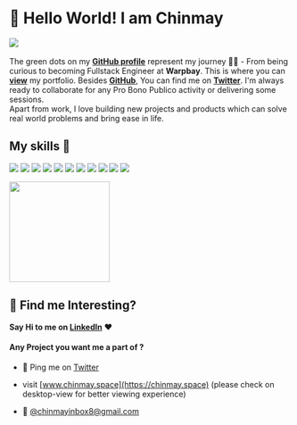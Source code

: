 # 👋 Hello World! I am Chinmay

<!-- [![Open Source Love](https://badges.frapsoft.com/os/v2/open-source.svg?v=103)](https://github.com/chinmay4o) -->
[![](https://cdn.rawgit.com/sindresorhus/awesome/d7305f38d29fed78fa85652e3a63e154dd8e8829/media/badge.svg)](https://github.com/chinmay4o)
<br> <br>
The green dots on my [**GitHub profile**](https://github.com/chinmay4o?tab=repositories) represent my journey 🏃‍♂️ - From being curious to becoming Fullstack Engineer at **Warpbay**. This is where you can [**view**](https://chinmay.space) my portfolio.  Besides [**GitHub**](https://github.com/chinmay4o/), You can find me on [**Twitter**](https://twitter.com/chinmay4o). I'm always ready to collaborate for any Pro Bono Publico activity or delivering some sessions. 
<br>
Apart from work, I love building new projects and products which can solve real world problems and bring ease in life.

<!-- ##  My Github Status 👩🏻‍💻
 <img width="48%" src="https://github-readme-streak-stats.herokuapp.com/?user=chinmay4o" /> -->

## My skills 🚀

![](https://img.shields.io/badge/HTML5-E34F26?style=for-the-badge&logo=html5&logoColor=white)
![](https://img.shields.io/badge/JavaScript-F7DF1E?style=for-the-badge&logo=javascript&logoColor=black)
![](https://img.shields.io/badge/CSS3-1572B6?style=for-the-badge&logo=css3&logoColor=white)
![](https://img.shields.io/badge/Markdown-000000?style=for-the-badge&logo=markdown&logoColor=white)
![](https://img.shields.io/badge/React-20232A?style=for-the-badge&logo=react&logoColor=61DAFB)
![](https://img.shields.io/badge/Node-47CB34?style=for-the-badge&logo=node&logoColor=61DAFB)
![](https://img.shields.io/badge/AWS-FFA119?style=for-the-badge&logo=AWS&logoColor=61DAFB)
![](https://img.shields.io/badge/MongoDB-20232A?style=for-the-badge&logo=AWS&logoColor=61DAFB)
![](https://img.shields.io/badge/Tailwind-20232A?style=for-the-badge&logo=Tailwind&logoColor=61DAFB)
![](https://img.shields.io/badge/Bootstrap-563D7C?style=for-the-badge&logo=bootstrap&logoColor=white)
![](https://img.shields.io/badge/figma-0AC97F?style=for-the-badge&logo=figma&logoColor=white)

<a href="https://github.com/chinmay4o">
<!--  <img height="180em" src="https://github-readme-stats.vercel.app/api?username=chinmay4o&theme=buefy&show_icons=true" /> -->
  <img height="180em" src="https://github-readme-stats.vercel.app/api/top-langs/?username=chinmay4o&theme=buefy&layout=compact" />
</a>
 
<!--  <img align="right" height="270px" width="350" src="https://user-images.githubusercontent.com/72685035/147284506-c53eae58-0243-4026-a850-f091f0833326.gif" /> -->

## :dart: Find me Interesting? 
**Say Hi to me on [LinkedIn](https://www.linkedin.com/in/chinmay4o/)** :heart: 

#### Any Project you want me a part of ?

 - 👀 Ping me on [Twitter](https://twitter.com/chinmay4o)
 - visit [www.chinmay.space](https://chinmay.space) (please check on desktop-view for better viewing experience)

 - 💌 [@chinmayinbox8@gmail.com](mailto:chinmayinbox8@gmail.com)


<!-- - 👋  Hello World! I am Chinmay Surve
- 👀  I’m am a Full Stack developer
- 📫  Reach me @chinmayinbox8@gmail.com
- > Visit [https://www.chinmay.space/](https://www.chinmay.space/) - (please check on desktop-view for better viewing experience) -->
<!---
chinmay4o/chinmay4o is a ✨ special ✨ repository because its `README.md` (this file) appears on your GitHub profile.
You can click the Preview link to take a look at your changes.
--->
